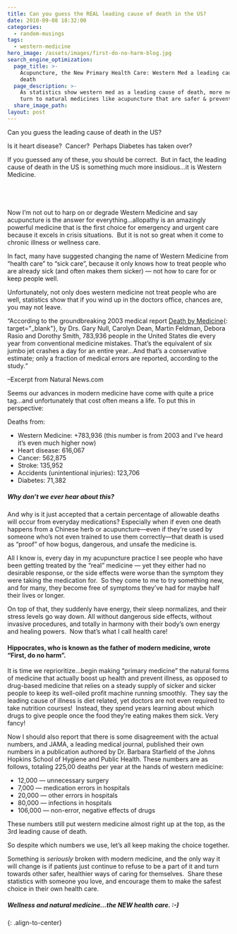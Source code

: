 ```yaml
---
title: Can you guess the REAL leading cause of death in the US?
date: 2010-09-08 18:32:00
categories:
  - random-musings
tags:
  - western-medicine
hero_image: /assets/images/first-do-no-harm-blog.jpg
search_engine_optimization:
  page_title: >-
    Acupuncture, the New Primary Health Care: Western Med a leading cause of
    death
  page_description: >-
    As statistics show western med as a leading cause of death, more need to
    turn to natural medicines like acupuncture that are safer & prevent disease
  share_image_path:
layout: post
---
```


Can you guess the leading cause of death in the US?

Is it heart disease?&nbsp; Cancer?&nbsp; Perhaps Diabetes has taken over?

If you guessed any of these, you should be correct.&nbsp; But in fact, the leading cause of death in the US is something much more insidious…it is Western Medicine.

###### &nbsp;

Now I’m not out to harp on or degrade Western Medicine and say acupuncture is the answer for everything…allopathy is an amazingly powerful medicine that is the first choice for emergency and urgent care because it excels in crisis situations.&nbsp; But it is not so great when it come to chronic illness or wellness care.

In fact, many have suggested changing the name of Western Medicine from “health care” to “sick care”, because it only knows how to treat people who are already sick (and often makes them sicker) — not how to care for or keep people well.

Unfortunately, not only does western medicine not treat people who are well, statistics show that if you wind up in the doctors office, chances are, you may not leave.

“According to the groundbreaking 2003 medical report [Death by Medicine](http://www.lef.org/magazine/mag2004/mar2004_awsi_death_01.htm "Death by Medicine"){: target="_blank"}, by Drs. Gary Null, Carolyn Dean, Martin Feldman, Debora Rasio and Dorothy Smith, 783,936 people in the United States die every year from conventional medicine mistakes. That’s the equivalent of six jumbo jet crashes a day for an entire year…And that’s a conservative estimate; only a fraction of medical errors are reported, according to the study.“

–Excerpt from Natural News.com

Seems our advances in modern medicine have come with quite a price tag…and unfortunately that cost often means a life. To put this in perspective:

Deaths from:

* Western Medicine: +783,936 (this number is from 2003 and I’ve heard it’s even much higher now)
* Heart disease: 616,067
* Cancer: 562,875
* Stroke: 135,952
* Accidents (unintentional injuries): 123,706
* Diabetes: 71,382

##### Why don’t we ever hear about this?&nbsp;

And why is it just accepted that a certain percentage of allowable deaths will occur from everyday medications? Especially when if even one death happens from a Chinese herb or acupuncture—even if they’re used by someone who’s not even trained to use them correctly—that death is used as “proof” of how bogus, dangerous, and unsafe the medicine is.

All I know is, every day in my acupuncture practice I see people who have been getting treated by the “real” medicine — yet they either had no desirable response, or the side effects were worse than the symptom they were taking the medication for.&nbsp; So they come to me to try something new, and for many, they become free of symptoms they’ve had for maybe half their lives or longer.

On top of that, they suddenly have energy, their sleep normalizes, and their stress levels go way down. All without dangerous side effects, without invasive procedures, and totally in harmony with their body’s own energy and healing powers.&nbsp; Now that’s what I call health care!

#### Hippocrates, who is known as the father of modern medicine, wrote “First, do no harm”.

It is time we reprioritize…begin making “primary medicine” the natural forms of medicine that actually boost up health and prevent illness, as opposed to drug-based medicine that relies on a steady supply of sicker and sicker people to keep its well-oiled profit machine running smoothly.&nbsp; They say the leading cause of illness is diet related, yet doctors are not even required to take nutrition courses!&nbsp; Instead, they spend years learning about which drugs to give people once the food they’re eating makes them sick. Very fancy!

Now I should also report that there is some disagreement with the actual numbers, and JAMA, a leading medical journal, published their own numbers in a publication authored by Dr. Barbara Starfield of the Johns Hopkins School of Hygiene and Public Health. These numbers are as follows, totaling 225,00 deaths per year at the hands of western medicine:

* 12,000 — unnecessary surgery
* 7,000 — medication errors in hospitals
* 20,000 — other errors in hospitals
* 80,000 — infections in hospitals
* 106,000 — non-error, negative effects of drugs

These numbers still put western medicine almost right up at the top, as the 3rd leading cause of death.

So despite which numbers we use, let’s all keep making the choice together.

Something is *seriously* broken with modern medicine, and the only way it will change is if patients just continue to refuse to be a part of it and turn towards other safer, healthier ways of caring for themselves.&nbsp; Share these statistics with someone you love, and encourage them to make the safest choice in their own health care.

##### Wellness and natural medicine…the NEW health care. :-)
{: .align-to-center}

**&nbsp;**